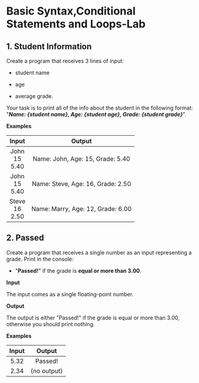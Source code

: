 # Basic Syntax,Conditional Statements and Loops-Lab

##
## 1. Student Information

Create a program that receives 3 lines of input:

   - student name 

   - age

   - average grade.
   
Your task is to print all of the info about the student in the following format: "***Name: {student name}, Age: {student age}, Grade: {student grade}***".  
 
**Examples**
 
| Input | Output |
|:------------------:|:--------------------------------:|
| John<br>15<br>5.40 | Name: John, Age: 15, Grade: 5.40 |
| John<br>15<br>5.40 | Name: Steve, Age: 16, Grade: 2.50 |
| Steve<br>16<br>2.50 | Name: Marry, Age: 12, Grade: 6.00 |

##

## 2.	Passed

Create a program that receives a single number as an input representing a grade.
Print in the console:

   - "**Passed!**" if the grade is **equal or more than 3.00**.

**Input**

The input comes as a single floating-point number.

**Output**

The output is either "Passed!" if the grade is equal or more than 3.00, otherwise you should print nothing.
 
**Examples**

| Input | Output |
|:----:|:-----------:|
| 5.32 | Passed! |
| 2.34 | (no output) |
